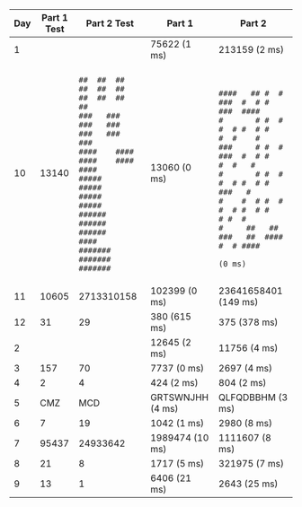| Day | Part 1 Test | Part 2 Test | Part 1 | Part 2 |
|-----|-------------|-------------|--------|--------|
| 1   |          |           |  75622 (1 ms)   |  213159 (2 ms)   |
| 10   |  13140         |  <br>```##  ##  ##  ##  ##  ##  ##  ##  ##  ##   ```<br>```###   ###   ###   ###   ###   ###   ###  ```<br>```####    ####    ####    ####    ####     ```<br>```#####     #####     #####     #####      ```<br>```######      ######      ######      #### ```<br>```#######       #######       #######      ```<br>```                                         ```          |  13060 (0 ms)   |  <br>```####   ## #  # ###  #  # #    ###  ####  ```<br>```#       # #  # #  # #  # #    #  #    #  ```<br>```###     # #  # ###  #  # #    #  #   #   ```<br>```#       # #  # #  # #  # #    ###   #    ```<br>```#    #  # #  # #  # #  # #    # #  #     ```<br>```#     ##   ##  ###   ##  #### #  # ####  ```<br>```                                          (0 ms)```   |
| 11   |  10605         |  2713310158          |  102399 (0 ms)   |  23641658401 (149 ms)   |
| 12   |  31         |  29          |  380 (615 ms)   |  375 (378 ms)   |
| 2   |          |           |  12645 (2 ms)   |  11756 (4 ms)   |
| 3   |  157         |  70          |  7737 (0 ms)   |  2697 (4 ms)   |
| 4   |  2         |  4          |  424 (2 ms)   |  804 (2 ms)   |
| 5   |  CMZ         |  MCD          |  GRTSWNJHH (4 ms)   |  QLFQDBBHM (3 ms)   |
| 6   |  7         |  19          |  1042 (1 ms)   |  2980 (8 ms)   |
| 7   |  95437         |  24933642          |  1989474 (10 ms)   |  1111607 (8 ms)   |
| 8   |  21         |  8          |  1717 (5 ms)   |  321975 (7 ms)   |
| 9   |  13         |  1          |  6406 (21 ms)   |  2643 (25 ms)   |
